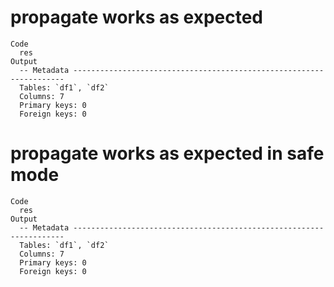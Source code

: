 # propagate works as expected

    Code
      res
    Output
      -- Metadata --------------------------------------------------------------------
      Tables: `df1`, `df2`
      Columns: 7
      Primary keys: 0
      Foreign keys: 0

# propagate works as expected in safe mode

    Code
      res
    Output
      -- Metadata --------------------------------------------------------------------
      Tables: `df1`, `df2`
      Columns: 7
      Primary keys: 0
      Foreign keys: 0

